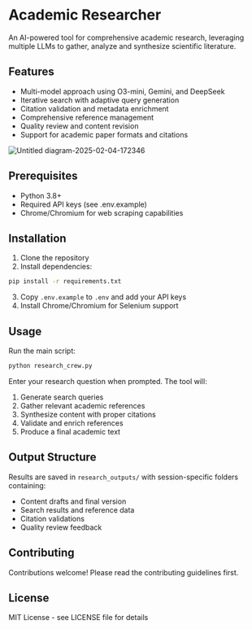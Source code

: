 # Academic Researcher

An AI-powered tool for comprehensive academic research, leveraging multiple LLMs to gather, analyze and synthesize scientific literature.

## Features

- Multi-model approach using O3-mini, Gemini, and DeepSeek
- Iterative search with adaptive query generation
- Citation validation and metadata enrichment
- Comprehensive reference management
- Quality review and content revision
- Support for academic paper formats and citations


![Untitled diagram-2025-02-04-172346](https://github.com/user-attachments/assets/a40fc68b-fc7b-4565-8919-715498af998a)


## Prerequisites

- Python 3.8+
- Required API keys (see .env.example)
- Chrome/Chromium for web scraping capabilities

## Installation

1. Clone the repository
2. Install dependencies:
```bash
pip install -r requirements.txt
```
3. Copy `.env.example` to `.env` and add your API keys
4. Install Chrome/Chromium for Selenium support

## Usage

Run the main script:
```bash
python research_crew.py
```

Enter your research question when prompted. The tool will:
1. Generate search queries
2. Gather relevant academic references
3. Synthesize content with proper citations
4. Validate and enrich references
5. Produce a final academic text

## Output Structure

Results are saved in `research_outputs/` with session-specific folders containing:
- Content drafts and final version
- Search results and reference data
- Citation validations
- Quality review feedback

## Contributing

Contributions welcome! Please read the contributing guidelines first.

## License

MIT License - see LICENSE file for details
